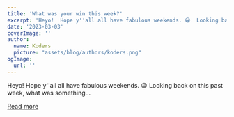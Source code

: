 ```yaml
---
title: 'What was your win this week?'
excerpt: 'Heyo!  Hope y''all all have fabulous weekends. 😀  Looking back on this past week, what was something...'
date: '2023-03-03'
coverImage: ''
author:
  name: Koders
  picture: "assets/blog/authors/koders.png"
ogImage:
  url: ''
---
```


Heyo!  Hope y''all all have fabulous weekends. 😀  Looking back on this past week, what was something...

[Read more](https://dev.to/michaeltharrington/what-was-your-win-this-week-3oe6)
